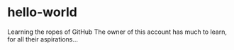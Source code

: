 # hello-world
Learning the ropes of GitHub
The owner of this account has much to learn, for all their aspirations...
